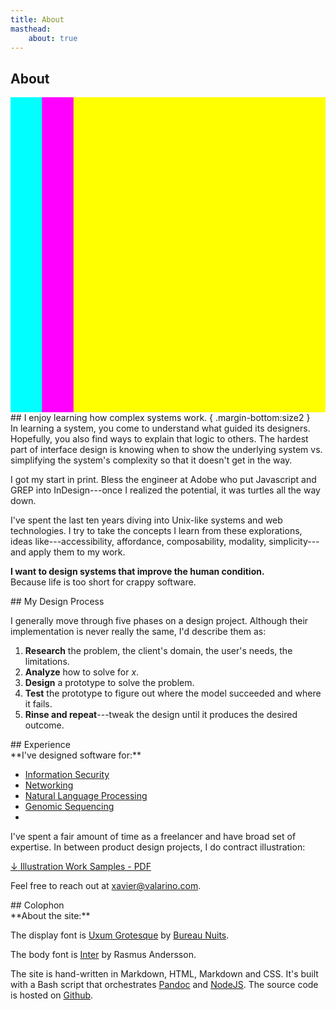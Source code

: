 ```yaml
---
title: About
masthead:
    about: true
---
```


<article class="grid">
<div class="title subgrid">
  <h1>About</h1>
  <div span="/1">
  <svg class="multiply margin-top:size2"
     viewBox="0 0 100 100"
     width="100%"
     height="1ex"
     preserveAspectRatio="none"
     >
     <rect x="0"  y="0" width="80" height="100" class="bkg:cyan"    fill="cyan"   />
     <rect x="10" y="0" width="80" height="100" class="bkg:magenta" fill="magenta"/>
     <rect x="20" y="0" width="80" height="100" class="bkg:yellow"  fill="yellow" />
  </svg>
  </div>
</div>

<section class="grid indenter:3/5 stack border-top">
## I enjoy learning how complex systems work. { .margin-bottom:size2 }

<div class="margin:none">
In learning a system, you come to understand what guided its designers. Hopefully, you also find ways to explain that logic to others. The hardest part of interface design is knowing when to show the underlying system vs. simplifying the system's complexity so that it doesn't get in the way.

I got my start in print. Bless the engineer at Adobe who put Javascript and GREP into InDesign---once I realized the potential, it was turtles all the way down.

I've spent the last ten years diving into Unix-like systems and web technologies. I try to take the concepts I learn from these explorations, ideas like---accessibility, affordance, composability, modality, simplicity---and apply them to my work.

**I want to design systems that improve the human condition.**<br/>
Because life is too short for crappy software.
</div>

</section>

<section class="grid indenter:3/5 split-lists stack border-top">
## My Design Process

I generally move through five phases on a design project. Although their implementation is never really the same, I'd describe them as:

1. **Research** the problem, the client's domain, the user's needs, the limitations.
2. **Analyze** how to solve for _x_.
3. **Design** a prototype to solve the problem.
4. **Test** the prototype to figure out where the model succeeded and where  it fails.
5. **Rinse and repeat**---tweak the design until it produces the desired outcome.
</div>
</section>

<section class="grid indenter:3/5 stack border-top">
## Experience
<div class="h4 font:light no-list">
**I've designed software for:**

* [Information Security](https://www.xavier.valarino.com/case-studies/gears-dashboard)
* [Networking](https://www.xavier.valarino.com/case-studies/netgear-captive-portal)
* [Natural Language Processing](https://www.xavier.valarino.com/case-studies/botanic)
* [Genomic Sequencing](https://www.xavier.valarino.com/case-studies/omicia)
* 
</div>

I've spent a fair amount of time as a freelancer and have broad set of expertise.
In between product design projects, I do contract illustration:

<a href="/assets/xavier-valarino-illustration-work-samples.pdf"
   class="position:relative">
  <span class="border-bottom:white position:absolute left:-grid-gap"
        aria-hidden="true">
  ↓</span>
  Illustration Work Samples - PDF
</a>

Feel free to reach out at <a href="mailto:xavier@valarino.com">xavier@valarino.com</a>.

</section>

<section class="grid indenter:3/5 stack border-top">
## Colophon

<div>
**About the site:**

The display font is [Uxum Grotesque](https://uxum.mdn.market/) by [Bureau Nuits](https://www.bureaunuits.com/).

The body font is [Inter](https://rsms.me/inter/) by Rasmus Andersson.

The site is hand-written in Markdown, HTML, Markdown and CSS. It's built with a Bash script that orchestrates [Pandoc](https://pandoc.org/) and [NodeJS](https://nodejs.org/en/about/). The source code is hosted on [Github](https://github.com/xaviervalarino/portfolio).
</div>

</section>
</article>
